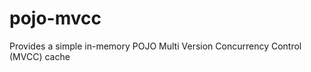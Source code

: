 pojo-mvcc
=========

Provides a simple in-memory POJO Multi Version Concurrency Control (MVCC) cache
